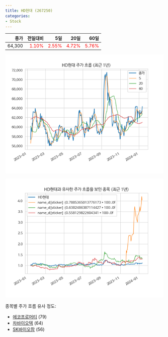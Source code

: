 ```yaml
---
title: HD현대 (267250)
categories:
- Stock
---
```


|종가|전일대비|5일|20일|60일|
|---:|-------:|--:|---:|---:|
|64,300|<span style="color: red">1.10%</span>|<span style="color: red">2.55%</span>|<span style="color: red">4.72%</span>|<span style="color: red">5.76%</span>|


<!-- more -->

![267250](/assets/images/stock/267250.png)

![267250](/assets/images/stock/267250_sim.png)

종목별 주가 흐름 유사 정도:
- [에코프로머티](/stock/450080/) (79)
- [차바이오텍](/stock/085660/) (64)
- [SK바이오팜](/stock/326030/) (56)